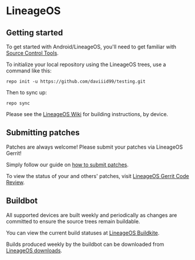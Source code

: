 LineageOS
===========

Getting started
---------------

To get started with Android/LineageOS, you'll need to get familiar with [Source Control Tools](https://source.android.com/setup/develop).

To initialize your local repository using the LineageOS trees, use a command like this:
```
repo init -u https://github.com/daviiid99/testing.git
```
Then to sync up:
```
repo sync
```
Please see the [LineageOS Wiki](https://wiki.lineageos.org/) for building instructions, by device.


Submitting patches
------------------
Patches are always welcome! Please submit your patches via LineageOS Gerrit!

Simply follow our guide on [how to submit patches](https://wiki.lineageos.org/submitting-patch-howto.html).

To view the status of your and others' patches, visit [LineageOS Gerrit Code Review](https://review.lineageos.org/).


Buildbot
--------

All supported devices are built weekly and periodically as changes are committed to ensure the source trees remain buildable.

You can view the current build statuses at [LineageOS Buildkite](https://buildkite.com/lineageos).

Builds produced weekly by the buildbot can be downloaded from [LineageOS downloads](https://download.lineageos.org/).
